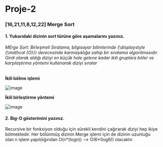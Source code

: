 # Proje-2
### [16,21,11,8,12,22]  Merge Sort

#### 1. Yukarıdaki dizinin sort türüne göre aşamalarını yazınız.
###### MErge Sort: Birleşmeli Sıralama, bilgisayar bilimlerinde {\displaystyle {\mathcal {O}}} derecesinde karmaşıklığa sahip bir sıralama algoritmasıdır. Girdi olarak aldığı diziyi en küçük hale gelene kadar ikili gruplara böler ve karşılaştırma yöntemi kullanarak diziyi sıralar

**İkili bölme işlemi**	

![image](https://user-images.githubusercontent.com/103898383/173248899-5dfa1b42-9f7d-47c6-af2e-21b229e058c7.png)

**İkili birleştirme yöntemi**	
											
![image](https://user-images.githubusercontent.com/103898383/173249092-4be22d4f-a975-42f1-b89e-606b0ddcdb5e.png)


#### 2. Big-O gösterimini yazınız.
Recursive bir fonksiyon olduğu için sürekli kendini çağırarak diziyi hep ikiye bölmektedir. Her bölünmüş dizinin Merge işlemi için de dizinin uzunluğu olan n işlem yapıldığından O(n*(logn)) --> O(6*(log6)) olacaktır.
